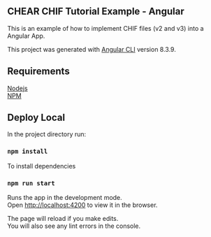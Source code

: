 ## CHEAR CHIF Tutorial Example - Angular

This is an example of how to implement CHIF files (v2 and v3) into a Angular App.

This project was generated with [Angular CLI](https://github.com/angular/angular-cli) version 8.3.9.

## Requirements

[Nodejs](https://nodejs.org/en/download/)
<br>
[NPM](https://www.npmjs.com/get-npm)

## Deploy Local 

In the project directory run:

### `npm install` 

To install dependencies

### `npm run start`

Runs the app in the development mode.<br />
Open [http://localhost:4200](http://localhost:4200) to view it in the browser.

The page will reload if you make edits.<br />
You will also see any lint errors in the console.
